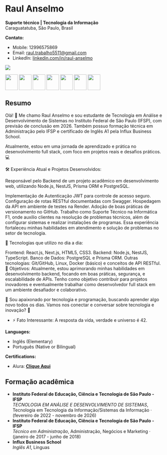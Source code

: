 # Raul Anselmo
**Suporte técnico | Tecnologia da Informação**  
Caraguatatuba, São Paulo, Brasil  

**Contato:**  
- Mobile: 12996575869  
- Email: raul.trabalho5511@gmail.com  
- LinkedIn: [linkedin.com/in/raul-anselmo](www.linkedin.com/in/raul-anselmo)  
  
 <img  src="https://github-readme-stats.vercel.app/api/top-langs/?username=RaulAnselmoDSantos&_icons=true&theme=tokyonight&layout=compact"/> 
 
 <p>
    <img src="https://icongr.am/devicon/typescript-original.svg?size=128&color=currentColor" align="center" height="50" width="40">
    <img src="https://icongr.am/devicon/react-original-wordmark.svg?size=128&color=currentColor" align="center" height="50" width="40">
    <img src="https://icongr.am/devicon/javascript-original.svg?size=128&color=currentColor" align="center" height="50" width="40">
    <img src="https://icongr.am/devicon/html5-original.svg?size=128&color=currentColor" align="center" height="50" width="40">
    <img src="https://icongr.am/devicon/css3-original.svg?size=128&color=currentColor" align="center" height="50" width="40">
    <img src="https://icongr.am/devicon/nodejs-original.svg?size=128&color=currentColor" align="center" height="50" width="40">
    <img src="https://nestjs.com/logo-small-gradient.d792062c.svg " align="center" height="50" width="40">
</p>

## Resumo
Olá! 👋 Me chamo Raul Anselmo e sou estudante de Tecnologia em Análise e Desenvolvimento de Sistemas no Instituto Federal de São Paulo (IFSP), com previsão de conclusão em 2026. Também possuo formação técnica em Administração pelo IFSP e certificado de Inglês A1 pela Influx Business School.

Atualmente, estou em uma jornada de aprendizado e prática no desenvolvimento full stack, com foco em projetos reais e desafios práticos. 💻

🛠️ Experiência Atual e Projetos Desenvolvidos:

Responsável pelo Backend de um projeto acadêmico em desenvolvimento web, utilizando Node.js, NestJS, Prisma ORM e PostgreSQL.

Implementação de Autenticação JWT para controle de acesso seguro.
Configuração de rotas RESTful documentadas com Swagger.
Hospedagem da API em ambiente de testes na Render.
Adoção de boas práticas de versionamento no GitHub.
Trabalho como Suporte Técnico na Informática F1, onde auxilio clientes na resolução de problemas técnicos, além de configurar sistemas e realizar instalações de programas. Essa experiência fortaleceu minhas habilidades em atendimento e solução de problemas no setor de tecnologia.

🧰 Tecnologias que utilizo no dia a dia:

Frontend: React.js, Next.js, HTML5, CSS3.
Backend: Node.js, NestJS, TypeScript.
Banco de Dados: PostgreSQL e Prisma ORM.
Outras tecnologias: Git/GitHub, Linux, Docker (básico) e conceitos de API RESTful.
🚀 Objetivos:
Atualmente, estou aprimorando minhas habilidades em desenvolvimento backend, focando em boas práticas, segurança, e escalabilidade de APIs. Tenho como objetivo contribuir para projetos inovadores e eventualmente trabalhar como desenvolvedor full stack em um ambiente desafiador e colaborativo.

🌟 Sou apaixonado por tecnologia e programação, buscando aprender algo novo todos os dias. Vamos nos conectar e conversar sobre tecnologia e inovação? 🚀
- ⚡ Fato Interessante: A resposta da vida, verdade e universo é 42.
  
**Languages:**  
- Inglês (Elementary)  
- Português (Native or Bilingual)  

**Certifications:**  
- Alura: [**Clique Aqui**](https://cursos.alura.com.br/user/raul-santos9/fullCertificate/5adcee856c133850e84d3db33f07f02d) 

## Formação acadêmica
- **Instituto Federal de Educação, Ciência e Tecnologia de São Paulo - IFSP**  
  *TECNOLOGIA EM ANÁLISE E DESENVOLVIMENTO DE SISTEMAS*, Tecnologia em Tecnologia da Informação/Sistemas da Informação · (fevereiro de 2022 - novembro de 2026)
- **Instituto Federal de Educação, Ciência e Tecnologia de São Paulo - IFSP**  
  *Técnico em Administração*, Administração, Negócios e Marketing · (janeiro de 2017 - junho de 2018)
- **Influx Business School**  
  *Inglês A1*, Línguas

